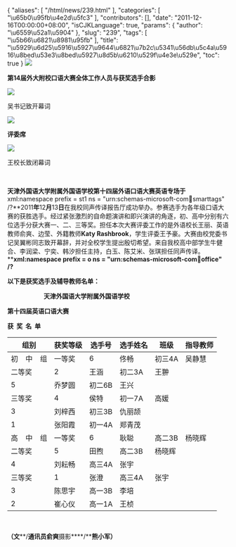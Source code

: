 {
    "aliases": [
        "/html/news/239.html"
    ],
    "categories": [
        "\u65b0\u95fb\u4e2d\u5fc3"
    ],
    "contributors": [],
    "date": "2011-12-16T00:00:00+08:00",
    "isCJKLanguage": true,
    "params": {
        "author": "\u6559\u52a1\u5904"
    },
    "slug": "239",
    "tags": [
        "\u5b66\u6821\u8981\u95fb"
    ],
    "title": "\u5929\u6d25\u5916\u5927\u9644\u6821\u7b2c\u5341\u56db\u5c4a\u5916\u8bed\u53e3\u8bed\u5927\u8d5b\u6210\u529f\u4e3e\u529e",
    "toc": true
}
**![](https://cdn.tfls.online/mirror/full/111c1357e0c37c266566ad0a0eff4dda44acfce5.jpg)**

**第14届外大附校口语大赛全体工作人员与获奖选手合影**

**![](https://cdn.tfls.online/mirror/full/e273704f1ed89ad6e7a101557c5f5eed630efdff.jpg)**

吴书记致开幕词

**![](https://cdn.tfls.online/mirror/full/fad005b300a964c33dc4f7bc2f4fef1704d874d0.jpg)**

**评委席**

**![](https://cdn.tfls.online/mirror/full/a3d0f521091ccd78723be25b1a9b2f4112450201.jpg)**

王校长致闭幕词

 

**天津外国语大学附属外国语学校第十四届外语口语大赛英语专场于**xml:namespace prefix = st1 ns = "urn:schemas-microsoft-com:office:smarttags" /?**2011****年****12****月****13****日****在我校同声传译报告厅成功举办。参赛选手为各年级口语大赛的获胜选手。经过紧张激烈的自命题演讲和即兴演讲的角逐，初、高中分别有六位选手分获大赛一、二、三等奖。担任本次大赛评委工作的是外语校长王丽、英语教师俞爽、边莹、外籍教师****Katy Rashbrook****，学生评委王予豪。大赛由校党委书记吴翼彬同志致开幕辞，并对全校学生提出殷切希望。来自我校高中部学生牛健合、李润梁、宁奕、韩汐担任主持，白玉、陈艾米、张琪担任同声传译。****xml:namespace prefix = o ns = "urn:schemas-microsoft-com:office:office" /?**

**以下是获奖选手及辅导教师名单：**

                     **天津外国语大学附属外国语学校**

**第十四届英语口语大赛**

**获  奖  名  单**



| 组别 | 获奖等级 | 选手号 | 选手姓名 | 班级 | 指导教师 |
| --- | --- | --- | --- | --- | --- |
| 初    中    组 | 一等奖 | 6 | 佟畅 | 初三4A | 吴静慧 |
| 二等奖 | 2 | 王涵 | 初二3A | 王翀 |
| 5 | 乔梦圆 | 初二6B | 王兴 |
| 三等奖 | 4 | 侯特 | 初一7A | 高媛 |
| 3 | 刘梓西 | 初三3B | 仇丽颉 |
| 1 | 张阳霞 | 初一4A | 郑青茂 |
| 高    中    组 | 一等奖 | 6 | 耿聪 | 高二3B | 杨晓辉 |
| 二等奖 | 5 | 田煦 | 高二3B | 杨晓辉 |
| 4 | 刘耘畅 | 高三4A | 张宇 |
| 三等奖 | 1 | 张澄 | 高三4A | 张宇 |
| 3 | 陈思宇 | 高一3B | 李培 |
| 2 | 崔心仪 | 高一1A | 王桢 |

 

**（文****/****通讯员俞爽****摄影****/****熊小军）**

